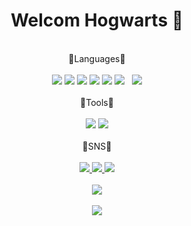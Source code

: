 <h1> <div align="center">Welcom Hogwarts 👋</div></h1>
 &nbsp;
 
<div align="center">🌱Languages🌱</div>
&nbsp;

<div align="center">
  <img src="https://img.shields.io/badge/React-61DAFB?style=flat&logo=React&logoColor=white" />
	<img src="https://img.shields.io/badge/Javascript-F7DF1E?style=flat&logo=Javascript&logoColor=white" />
	<img src="https://img.shields.io/badge/HTML5-E34F26?style=flat&logo=HTML5&logoColor=white" />
	<img src="https://img.shields.io/badge/CSS3-1572B6?style=flat&logo=CSS3&logoColor=white" />
 	<img src="https://img.shields.io/badge/Firebase-FFCA28?style=flat&logo=Firebase&logoColor=white" />
	<img src="https://img.shields.io/badge/MySQL-4479A1?style=flat&logo=MySQL&logoColor=white" />
	&nbsp;
 	<img src="https://img.shields.io/badge/Redux-764ABC?style=flat&logo=Redux&logoColor=white" />
	
</div>
&nbsp;

<div align="center">🌱Tools🌱</div>
&nbsp;

<div align="center">
  <img src="https://img.shields.io/badge/Visual Studio Code-007ACC?style=flat&logo=Visual Studio Code&logoColor=white" />
<img src="https://img.shields.io/badge/GitHub-181717?style=flat&logo=GitHub&logoColor=white" />
</div>
&nbsp;

<div align="center">🌱SNS🌱</div>
&nbsp;

<div align="center">
	<a href="https://dobby-factory.tistory.com/manage/posts/">
  <img src="https://img.shields.io/badge/Tistory-000000?style=flat&logo=Tistory&logoColor=white" />
	</a>
	<a href ="https://github.com/jaeyoung9083">
  <img src="https://img.shields.io/badge/GitHub-181717?style=flat&logo=GitHub&logoColor=white" />
	</a>
	<a href="mailto:jaeyoung9083@gmail.com">
  <img src="https://img.shields.io/badge/Gmail-EA4335?style=flat&logo=Gmail&logoColor=white" />
	</a>
</div>
&nbsp;

<div align="center">
	<img src="https://github-readme-stats.vercel.app/api/top-langs/?username=jaeyoung9083&layout=compact"><br><br>
	<img src="https://github-readme-stats.vercel.app/api?username=jaeyoung9083&show_icons=true">
</div>
